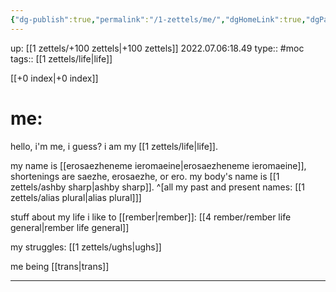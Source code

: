 ```yaml
---
{"dg-publish":true,"permalink":"/1-zettels/me/","dgHomeLink":true,"dgPassFrontmatter":false}
---
```


up: [[1 zettels/+100 zettels|+100 zettels]]
2022.07.06:18.49
type:: #moc
tags:: [[1 zettels/life|life]]

[[+0 index|+0 index]]
# me:
hello, i'm me, i guess?
i am my [[1 zettels/life|life]].

my name is [[erosaezheneme ieromaeine|erosaezheneme ieromaeine]], shortenings are saezhe, erosaezhe, or ero.
my body's name is [[1 zettels/ashby sharp|ashby sharp]]. ^[all my past and present names: [[1 zettels/alias plural|alias plural]]]

stuff about my life i like to [[rember|rember]]: [[4 rember/rember life general|rember life general]]

my struggles: [[1 zettels/ughs|ughs]]

me being [[trans|trans]]





---